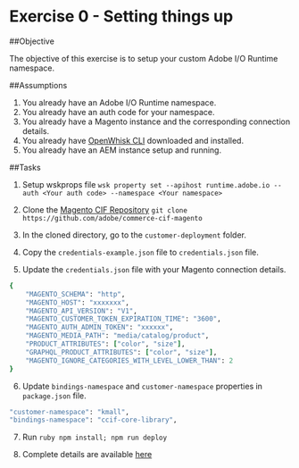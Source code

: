 Exercise 0 - Setting things up
===========

##Objective

The objective of this exercise is to setup your custom Adobe I/O Runtime namespace. 

##Assumptions

1. You already have an Adobe I/O Runtime namespace.
2. You already have an auth code for your namespace. 
3. You already have a Magento instance and the corresponding connection details.
4. You already have [OpenWhisk CLI](https://github.com/apache/incubator-openwhisk-cli) downloaded and installed.
5. You already have an AEM instance setup and running. 

##Tasks
1. Setup wskprops file 
```wsk property set --apihost runtime.adobe.io --auth <Your auth code> --namespace <Your namespace>```

2. Clone the [Magento CIF Repository](https://github.com/adobe/commerce-cif-magento) 
```git clone https://github.com/adobe/commerce-cif-magento```

3. In the cloned directory, go to the `customer-deployment` folder.

4. Copy the `credentials-example.json` file to `credentials.json` file.

5. Update the `credentials.json` file with your Magento connection details.
```ruby
{
    "MAGENTO_SCHEMA": "http",
    "MAGENTO_HOST": "xxxxxxx",
    "MAGENTO_API_VERSION": "V1",
    "MAGENTO_CUSTOMER_TOKEN_EXPIRATION_TIME": "3600",
    "MAGENTO_AUTH_ADMIN_TOKEN": "xxxxxx",
    "MAGENTO_MEDIA_PATH": "media/catalog/product",
    "PRODUCT_ATTRIBUTES": ["color", "size"],
    "GRAPHQL_PRODUCT_ATTRIBUTES": ["color", "size"],
    "MAGENTO_IGNORE_CATEGORIES_WITH_LEVEL_LOWER_THAN": 2
}
```

6. Update `bindings-namespace` and `customer-namespace` properties in `package.json` file.
```ruby
"customer-namespace": "kmall",
"bindings-namespace": "ccif-core-library",
```

7. Run ```ruby npm install; npm run deploy```

8. Complete details are available [here](https://github.com/adobe/commerce-cif-magento/tree/master/customer-deployment)
